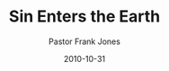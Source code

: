 ---
lunr: "true"
title: "Sin Enters the Earth"
author: "Pastor Frank Jones"
postDate: "10-31-2010"
date: 2010-10-31
category: "sermons"
slug: "2010/10/SinEntersTheEarth"
icon: microphone
audioLink: "SinEntersTheEarth"
tags: [sin]
mp3: "SinEntersTheEarth/10312010.mp3"
ogg: "SinEntersTheEarth/10312010.ogg"
linkurl: "https://archive.org/download/SinEntersTheEarth/SinEntersTheEarth_files.xml"
ipath: "https://archive.org/download/SinEntersTheEarth/10312010.mp3"
layout: sermon.html
---